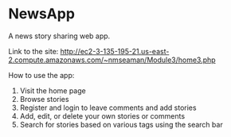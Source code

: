 # NewsApp
A news story sharing web app.

Link to the site: http://ec2-3-135-195-21.us-east-2.compute.amazonaws.com/~nmseaman/Module3/home3.php

How to use the app:
1. Visit the home page
2. Browse stories
3. Register and login to leave comments and add stories
4. Add, edit, or delete your own stories or comments
5. Search for stories based on various tags using the search bar
